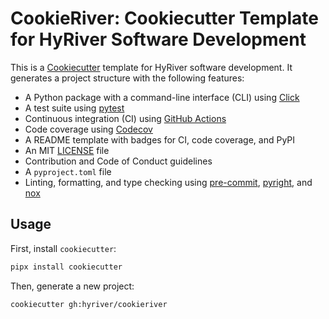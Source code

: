 # CookieRiver: Cookiecutter Template for HyRiver Software Development

This is a [Cookiecutter](https://cookiecutter.readthedocs.io) template for HyRiver software development. It generates a project structure with the following features:

- A Python package with a command-line interface (CLI) using [Click](https://click.palletsprojects.com)
- A test suite using [pytest](https://docs.pytest.org)
- Continuous integration (CI) using [GitHub Actions](https://docs.github.com/en/actions)
- Code coverage using [Codecov](https://about.codecov.io)
- A README template with badges for CI, code coverage, and PyPI
- An MIT [LICENSE](https://choosealicense.com) file
- Contribution and Code of Conduct guidelines
- A `pyproject.toml` file
- Linting, formatting, and type checking using [pre-commit](https://pre-commit.com),
  [pyright](https://microsoft.github.io/pyright/), and [nox](https://nox.thea.codes)

## Usage

First, install `cookiecutter`:

```bash
pipx install cookiecutter
```

Then, generate a new project:

```bash
cookiecutter gh:hyriver/cookieriver
```
